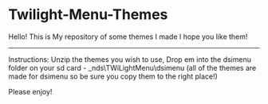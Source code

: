 # Twilight-Menu-Themes
Hello!
This is My repository of some themes I made
I hope you like them!

-------------------------------------------------------------------------------------------------------------------------------

Instructions:
Unzip the themes you wish to use, Drop em into the dsimenu folder on your 
sd card - \_nds\TWiLightMenu\dsimenu (all of the themes are made for dsimenu so be sure you copy them to the right place!)

Please enjoy!
